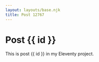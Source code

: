 ```yaml
---
layout: layouts/base.njk
title: Post 12767
---
```


# Post {{ id }}

This is post {{ id }} in my Eleventy project.
